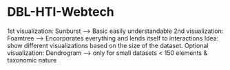 # DBL-HTI-Webtech
1st visualization: Sunburst --> Basic easily understandable
2nd visualization: Foamtree --> Encorporates everything and lends itself to interactions
Idea: show different visualizations based on the size of the dataset.
Optional visualization: Dendrogram --> only for small datasets < 150 elements & taxonomic nature
